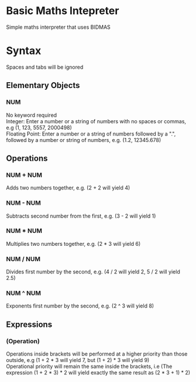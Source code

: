 # Basic Maths Intepreter

Simple maths interpreter that uses BIDMAS

# Syntax

Spaces and tabs will be ignored

## Elementary Objects
### NUM
No keyword required  
Integer: Enter a number or a string of numbers with no spaces or commas, e.g (1, 123, 5557, 2000498)  
Floating Point: Enter a number or a string of numbers followed by a ".", followed by a number or string of numbers, e.g. (1.2, 12345.678)

## Operations
### NUM + NUM
Adds two numbers together, e.g. (2 + 2 will yield 4)

### NUM - NUM
Subtracts second number from the first, e.g. (3 - 2 will yield 1)

### NUM * NUM
Multiplies two numbers together, e.g. (2 * 3 will yield 6)

### NUM / NUM
Divides first number by the second, e.g. (4 / 2 will yield 2, 5 / 2 will yield 2.5)

### NUM ^ NUM
Exponents first number by the second, e.g. (2 ^ 3 will yield 8)

## Expressions
### (Operation)
Operations inside brackets will be performed at a higher priority than those outside, e.g (1 + 2 * 3 will yield 7, but (1 + 2) * 3 will yield 9)  
Operational priority will remain the same inside the brackets, i.e (The expression (1 + 2 * 3) * 2 will yield exactly the same result as (2 * 3 + 1) * 2)
